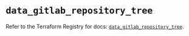 # `data_gitlab_repository_tree`

Refer to the Terraform Registry for docs: [`data_gitlab_repository_tree`](https://registry.terraform.io/providers/gitlabhq/gitlab/18.5.0/docs/data-sources/repository_tree).

